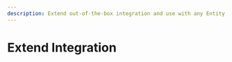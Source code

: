 ```yaml
---
description: Extend out-of-the-box integration and use with any Entity or Form
---
```


# Extend Integration


